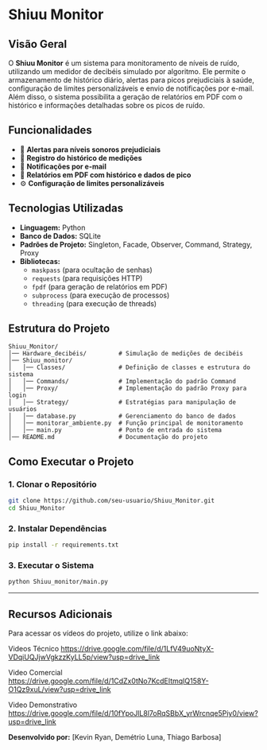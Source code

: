 # Shiuu Monitor

## Visão Geral
O **Shiuu Monitor** é um sistema para monitoramento de níveis de ruído, utilizando um medidor de decibéis simulado por algoritmo. Ele permite o armazenamento de histórico diário, alertas para picos prejudiciais à saúde, configuração de limites personalizáveis e envio de notificações por e-mail. Além disso, o sistema possibilita a geração de relatórios em PDF com o histórico e informações detalhadas sobre os picos de ruído.

## Funcionalidades
- 🔔 **Alertas para níveis sonoros prejudiciais**
- 📅 **Registro do histórico de medições**
- 📩 **Notificações por e-mail**
- 📄 **Relatórios em PDF com histórico e dados de pico**
- ⚙️ **Configuração de limites personalizáveis**

## Tecnologias Utilizadas
- **Linguagem:** Python
- **Banco de Dados:** SQLite
- **Padrões de Projeto:** Singleton, Facade, Observer, Command, Strategy, Proxy
- **Bibliotecas:**
  - `maskpass` (para ocultação de senhas)
  - `requests` (para requisições HTTP)
  - `fpdf` (para geração de relatórios em PDF)
  - `subprocess` (para execução de processos)
  - `threading` (para execução de threads)

## Estrutura do Projeto
```
Shiuu_Monitor/
│── Hardware_decibéis/         # Simulação de medições de decibéis
│── Shiuu_monitor/
│   │── Classes/               # Definição de classes e estrutura do sistema
│   │── Commands/              # Implementação do padrão Command
│   │── Proxy/                 # Implementação do padrão Proxy para login
│   │── Strategy/              # Estratégias para manipulação de usuários
│   │── database.py            # Gerenciamento do banco de dados
│   │── monitorar_ambiente.py  # Função principal de monitoramento
│   │── main.py                # Ponto de entrada do sistema
│── README.md                  # Documentação do projeto
```

## Como Executar o Projeto
### 1. Clonar o Repositório
```bash
git clone https://github.com/seu-usuario/Shiuu_Monitor.git
cd Shiuu_Monitor
```
### 2. Instalar Dependências
```bash
pip install -r requirements.txt
```
### 3. Executar o Sistema
```bash
python Shiuu_monitor/main.py
```
---
## Recursos Adicionais

Para acessar os vídeos do projeto, utilize o link abaixo:

Videos Técnico
https://drive.google.com/file/d/1LfV49uoNtyX-VDqiUQJjwVgkzzKyLL5p/view?usp=drive_link

Video Comercial
https://drive.google.com/file/d/1CdZx0tNo7KcdEItmqIQ158Y-O1Qz9xuL/view?usp=drive_link

Video Demonstrativo
https://drive.google.com/file/d/10fYpoJlL8l7oRqSBbX_yrWrcnqe5Piy0/view?usp=drive_link


**Desenvolvido por:** [Kevin Ryan, Demétrio Luna, Thiago Barbosa]
